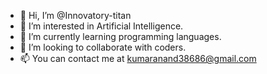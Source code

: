 - 👋 Hi, I’m @Innovatory-titan
- 👀 I’m interested in Artificial Intelligence.
- 🌱 I’m currently learning programming languages.
- 💞️ I’m looking to collaborate with coders.
- 📫 You can contact me at kumaranand38686@gmail.com

<!---
Innovatory-titan/Innovatory-titan is a ✨ special ✨ repository because its `README.md` (this file) appears on your GitHub profile.
You can click the Preview link to take a look at your changes.
--->
